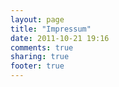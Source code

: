 ```yaml
---
layout: page
title: "Impressum"
date: 2011-10-21 19:16
comments: true
sharing: true
footer: true
---
```

